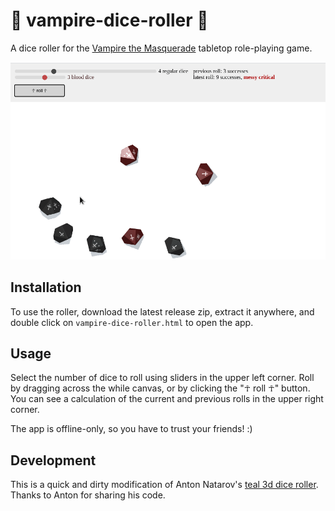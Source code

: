# :vampire: vampire-dice-roller :vampire:

A dice roller for the [Vampire the Masquerade](https://www.modiphius.net/collections/vampire-the-masquerade) tabletop role-playing game.

![An animation showing this app in action](./demo.gif)

## Installation

To use the roller, download the latest release zip, extract it anywhere, and double click on `vampire-dice-roller.html` to open the app.

## Usage

Select the number of dice to roll using sliders in the upper left corner.
Roll by dragging across the while canvas, or by clicking the "☥ roll ☥" button.
You can see a calculation of the current and previous rolls in the upper right corner.

The app is offline-only, so you have to trust your friends! :) 

## Development

This is a quick and dirty modification of Anton Natarov's [teal 3d dice roller](http://a.teall.info/dice/).
Thanks to Anton for sharing his code.
